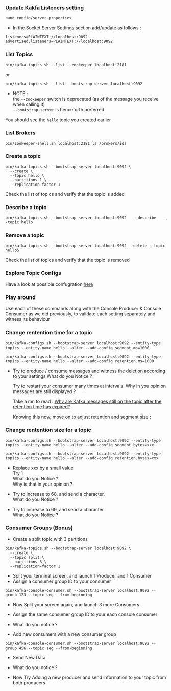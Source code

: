 ### Update Kakfa Listeners setting 

````
nano config/server.properties
````

- In the Socket Server Settings section add/update as follows :   

````
listeners=PLAINTEXT://localhost:9092
advertised.listeners=PLAINTEXT://localhost:9092
````


### List Topics

````
bin/kafka-topics.sh --list --zookeeper localhost:2181
````

or 
````
bin/kafka-topics.sh --list --bootstrap-server localhost:9092
````

- NOTE :  
  the `--zookeeper` switch is deprecated (as of the message you receive when calling it)  
  `--bootstrap-server` is henceforth preferred

You should see the `hello` topic you created earlier


### List Brokers

````
bin/zookeeper-shell.sh localhost:2181 ls /brokers/ids
````


### Create a topic

````
bin/kafka-topics.sh --bootstrap-server localhost:9092 \
  --create \
  --topic hello \
  --partitions 1 \
  --replication-factor 1
````

Check the list of topics and verify that the topic is added



### Describe a topic
````
bin/kafka-topics.sh --bootstrap-server localhost:9092   --describe   --topic hello
````


### Remove a topic

````
bin/kafka-topics.sh --bootstrap-server localhost:9092 --delete --topic hello&
````

Check the list of topics and verify that the topic is removed



### Explore Topic Configs

Have a look at possible confugration [here](https://kafka.apache.org/documentation/#topicconfigs)


### Play around 
Use each of these commands along with the Console Producer & Console Consumer as we did previously, 
to validate each setting separately and witness its behaviour


### Change rentention time for a topic

````
bin/kafka-configs.sh --bootstrap-server localhost:9092 --entity-type topics --entity-name hello --alter --add-config segment.ms=1000
````

````
bin/kafka-configs.sh --bootstrap-server localhost:9092 --entity-type topics --entity-name hello --alter --add-config retention.ms=1000
````

- Try to produce / consume messages and witness the deletion according to your settings
  What do you Notice ?
  
  Try to restart your consumer many times at intervals.
  Why in you opinion messages are still displayed ?
  
  Take a mn to read : [Why are Kafka messages still on the topic after the retention time has expired?](https://dalelane.co.uk/blog/?p=3993)
  
  Knowing this now, move on to adjust retention and segment size :
  


### Change rentention size for a topic

````
bin/kafka-configs.sh --bootstrap-server localhost:9092 --entity-type topics --entity-name hello --alter --add-config segment.bytes=xxx
````
````
bin/kafka-configs.sh --bootstrap-server localhost:9092 --entity-type topics --entity-name hello --alter --add-config retention.bytes=xxx
````

- Replace xxx by a small value  
  Try 1  
  What do you Notice ?  
  Why is that in your opinion ?  
  
- Try to increase to 68, and send a character.  
  What do you Notice ?  
  
- Try to increase to 69, and send a character.  
  What do you Notice ?  
  
### Consumer Groups (Bonus)

- Create a split topic with 3 partitions 

```
bin/kafka-topics.sh --bootstrap-server localhost:9092 \
  --create \
  --topic split \
  --partitions 3 \
  --replication-factor 1
```


- Split your terminal screen, and launch 1 Producer and 1 Consumer
- Assign a consumer group ID to your  consumer

````
bin/kafka-console-consumer.sh --bootstrap-server localhost:9092 --group 123 --topic seg --from-beginning
````

- Now Split your screen again, and launch 3 more Consumers
- Assign the same consumer group ID to your each console consumer

- What do you notice ?


- Add new consumers with a new consumer group 

````
bin/kafka-console-consumer.sh --bootstrap-server localhost:9092 --group 456 --topic seg --from-beginning
````
- Send New Data
- What do you notice ?

- Now Try Adding a new producer and send information to your topic from both producers

